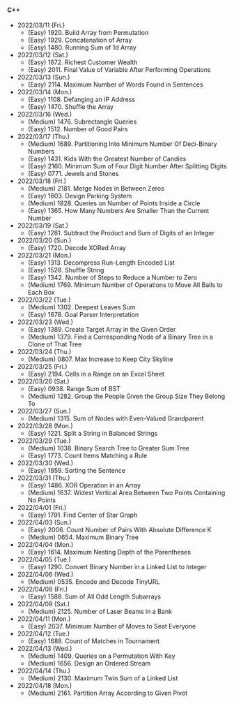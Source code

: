 #### C++

* 2022/03/11 (Fri.)
	* (Easy)   1920. Build Array from Permutation
	* (Easy)   1929. Concatenation of Array
	* (Easy)   1480. Running Sum of 1d Array
* 2022/03/12 (Sat.)
	* (Easy)   1672. Richest Customer Wealth
	* (Easy)   2011. Final Value of Variable After Performing Operations
* 2022/03/13 (Sun.)
	* (Easy)   2114. Maximum Number of Words Found in Sentences
* 2022/03/14 (Mon.)
	* (Easy)   1108. Defanging an IP Address
	* (Easy)   1470. Shuffle the Array
* 2022/03/16 (Wed.)
	* (Medium) 1476. Subrectangle Queries
	* (Easy)   1512. Number of Good Pairs
* 2022/03/17 (Thu.)
	* (Medium) 1689. Partitioning Into Minimum Number Of Deci-Binary Numbers
	* (Easy)   1431. Kids With the Greatest Number of Candies
	* (Easy)   2160. Minimum Sum of Four Digit Number After Splitting Digits
	* (Easy)   0771. Jewels and Stones
* 2022/03/18 (Fri.)
	* (Medium) 2181. Merge Nodes in Between Zeros
	* (Easy)   1603. Design Parking System
	* (Medium) 1828. Queries on Number of Points Inside a Circle
	* (Easy)   1365. How Many Numbers Are Smaller Than the Current Number
* 2022/03/19 (Sat.)
	* (Easy)   1281. Subtract the Product and Sum of Digits of an Integer
* 2022/03/20 (Sun.)
	* (Easy)   1720. Decode XORed Array
* 2022/03/21 (Mon.)
	* (Easy)   1313. Decompress Run-Length Encoded List
	* (Easy)   1528. Shuffle String
	* (Easy)   1342. Number of Steps to Reduce a Number to Zero
	* (Medium) 1769. Minimum Number of Operations to Move All Balls to Each Box
* 2022/03/22 (Tue.)
	* (Medium) 1302. Deepest Leaves Sum
	* (Easy)   1678. Goal Parser Interpretation
* 2022/03/23 (Wed.)
	* (Easy)   1389. Create Target Array in the Given Order
	* (Medium) 1379. Find a Corresponding Node of a Binary Tree in a Clone of That Tree
* 2022/03/24 (Thu.)
	* (Medium) 0807. Max Increase to Keep City Skyline
* 2022/03/25 (Fri.)
	* (Easy)   2194. Cells in a Range on an Excel Sheet
* 2022/03/26 (Sat.)
	* (Easy)   0938. Range Sum of BST
	* (Medium) 1282. Group the People Given the Group Size They Belong To
* 2022/03/27 (Sun.)
	* (Medium) 1315. Sum of Nodes with Even-Valued Grandparent
* 2022/03/28 (Mon.)
	* (Easy)   1221. Split a String in Balanced Strings
* 2022/03/29 (Tue.)
	* (Medium) 1038. Binary Search Tree to Greater Sum Tree
	* (Easy)   1773. Count Items Matching a Rule
* 2022/03/30 (Wed.)
	* (Easy)   1859. Sorting the Sentence
* 2022/03/31 (Thu.)
	* (Easy)   1486. XOR Operation in an Array
	* (Medium) 1637. Widest Vertical Area Between Two Points Containing No Points
* 2022/04/01 (Fri.)
	* (Easy)   1791. Find Center of Star Graph
* 2022/04/03 (Sun.)
	* (Easy)   2006. Count Number of Pairs With Absolute Difference K
	* (Medium) 0654. Maximum Binary Tree
* 2022/04/04 (Mon.)
	* (Easy)   1614. Maximum Nesting Depth of the Parentheses 
* 2022/04/05 (Tue.)
	* (Easy)   1290. Convert Binary Number in a Linked List to Integer
* 2022/04/06 (Wed.)
	* (Medium) 0535. Encode and Decode TinyURL
* 2022/04/08 (Fri.)
	* (Easy)   1588. Sum of All Odd Length Subarrays
* 2022/04/09 (Sat.)
	* (Medium) 2125. Number of Laser Beams in a Bank 
* 2022/04/11 (Mon.)
	* (Easy)   2037. Minimum Number of Moves to Seat Everyone
* 2022/04/12 (Tue.)
	* (Easy)   1688. Count of Matches in Tournament
* 2022/04/13 (Wed.)
	* (Medium) 1409. Queries on a Permutation With Key
	* (Medium) 1656. Design an Ordered Stream
* 2022/04/14 (Thu.)
	* (Medium) 2130. Maximum Twin Sum of a Linked List
* 2022/04/18 (Mon.)
	* (Medium) 2161. Partition Array According to Given Pivot

